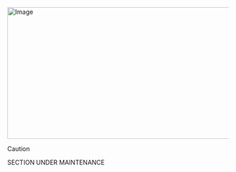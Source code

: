 <img width="1920" height="300" alt="Image" src="https://github.com/user-attachments/assets/aaf601ac-76a0-433a-911f-12f126a0af42" />














> [!Caution]
> SECTION UNDER MAINTENANCE
